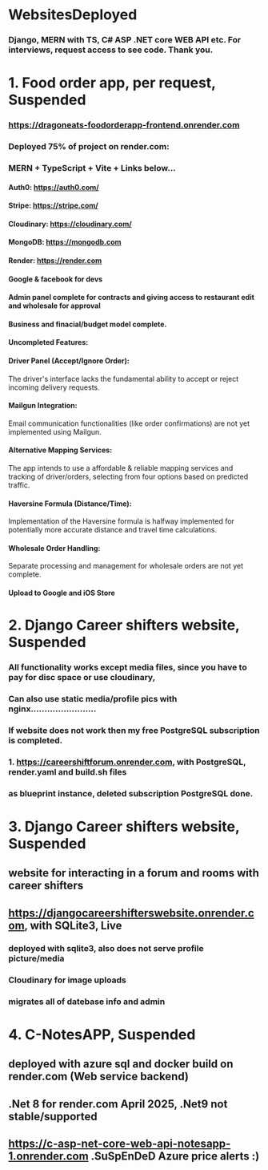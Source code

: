 
# WebsitesDeployed
### Django, MERN with TS, C# ASP .NET core WEB API etc. For interviews, request access to see code. Thank you. 

# 1. Food order app, per request, Suspended
### https://dragoneats-foodorderapp-frontend.onrender.com
### Deployed 75% of project on render.com: 
### MERN + TypeScript + Vite + Links below...
#### Auth0: https://auth0.com/
#### Stripe: https://stripe.com/
#### Cloudinary: https://cloudinary.com/
#### MongoDB: https://mongodb.com
#### Render: https://render.com
#### Google & facebook for devs
#### Admin panel complete for contracts and giving access to restaurant edit and wholesale for approval
#### Business and finacial/budget model complete. 
#### Uncompleted Features:

#### Driver Panel (Accept/Ignore Order):
The driver's interface lacks the fundamental ability to accept or reject incoming delivery requests.

#### Mailgun Integration:
Email communication functionalities (like order confirmations) are not yet implemented using Mailgun.

#### Alternative Mapping Services:
The app intends to use a affordable & reliable mapping services and tracking of driver/orders, selecting from four options based on predicted traffic.

#### Haversine Formula (Distance/Time):
Implementation of the Haversine formula is halfway implemented for potentially more accurate distance and travel time calculations.

#### Wholesale Order Handling:
Separate processing and management for wholesale orders are not yet complete.

#### Upload to Google and iOS Store

# 2. Django Career shifters website, Suspended
### All functionality works except media files, since you have to pay for disc space or use cloudinary, 
### Can also use static media/profile pics with nginx........................
### If website does not work then my free PostgreSQL subscription is completed. 
### 1. https://careershiftforum.onrender.com, with PostgreSQL, render.yaml and build.sh files
### as blueprint instance, deleted subscription PostgreSQL done. 

# 3. Django Career shifters website, Suspended
## website for interacting in a forum and rooms with career shifters
## https://djangocareershifterswebsite.onrender.com, with SQLite3, Live
### deployed with sqlite3, also does not serve profile picture/media
### Cloudinary for image uploads
### migrates all of datebase info and admin


# 4. C-NotesAPP, Suspended

## deployed with azure sql and docker build on render.com (Web service backend)
## .Net 8 for render.com April 2025, .Net9 not stable/supported
##  https://c-asp-net-core-web-api-notesapp-1.onrender.com .SuSpEnDeD Azure price alerts :)


